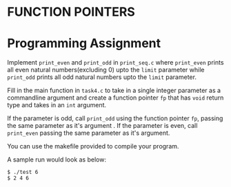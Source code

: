 FUNCTION POINTERS
==================

Programming Assignment
=======================
Implement `print_even` and `print_odd` in `print_seq.c` where `print_even`
prints all even natural numbers(excluding 0)  upto the `limit` parameter 
while `print_odd` prints all odd natural numbers upto the `limit` parameter.

Fill in the main function in `task4.c` to take in a single integer 
parameter as a commandline argument and create a function pointer `fp`
that has `void` return type and takes in an `int` argument. 

If the parameter is odd, call `print_odd` using the function pointer `fp`,
passing the same parameter as it's argument . If the 
parameter is even, call `print_even` passing the same parameter as it's 
argument.

You can use the makefile provided to compile your program.

A sample run would look as below:
```
$ ./test 6
$ 2 4 6 
``` 

 
